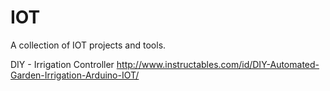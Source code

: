 # IOT

A collection of IOT projects and tools.

DIY - Irrigation Controller
http://www.instructables.com/id/DIY-Automated-Garden-Irrigation-Arduino-IOT/
